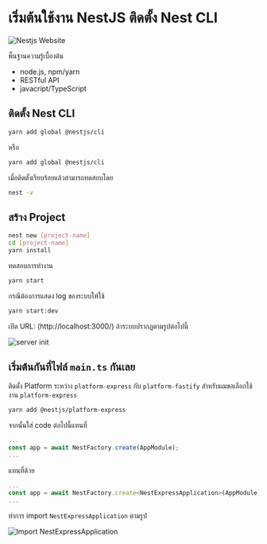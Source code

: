 # เริ่มต้นใช้งาน NestJS ติดตั้ง Nest CLI 
![Nestjs Website](https://storage.kaikannook.com/image/showimage/common/blog/6204ab0f546247d9cc24b4e2f516528d.png)

พื้นฐานความรู้เบื้องต้น
- node.js, npm/yarn
- RESTful API
- javacript/TypeScript

## ติดตั้ง Nest CLI
```bash
yarn add global @nestjs/cli
```
หรือ

```bash
yarn add global @nestjs/cli
```
เมื่อติดตั้งเรียบร้อยแล้วสามารถทดสอบโดย
```bash
nest -v
```

## สร้าง Project
```bash
nest new [project-name]
cd [project-name]
yarn install
```
ทดสอบการทำงาน
```bash
yarn start
```
กรณีต้องการแสดง log ของระบบให้ใช้
```bash
yarn start:dev
```
เปิด URL: (http://localhost:3000/)
ถ้าระบบปรากฏตามรูปต่อไปนี้

![server init](https://storage.kaikannook.com/image/showimage/common/blog/10105b953eda9ecc107ebc106e452dfed43c.png)

## เริ่มต้นกันที่ไฟล์ `main.ts` กันเลย
ติดตั้ง Platform ระหว่าง `platform-express` กับ `platform-fastify` สำหรับผมขอเลือกใช้งาน `platform-express`
```bash
yarn add @nestjs/platform-express
```
จากนั้นใส่ code ต่อไปนี้แทนที่
```javascript
...
const app = await NestFactory.create(AppModule);
...
```
แทนที่ด้วย
```javascript
...
const app = await NestFactory.create<NestExpressApplication>(AppModule);
...
```
ทำการ import `NestExpressApplication` ตามรูป

![Import NestExpressApplication](https://storage.kaikannook.com/image/showimage/common/blog/f6b5be51018c7ccf54a938bd410107c3662.png)




















